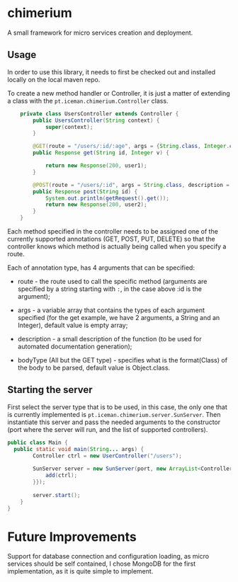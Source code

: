 # chimerium
A small framework for micro services creation and deployment.

## Usage
In order to use this library, it needs to first be checked out and installed locally on the local maven repo.

To create a new method handler or Controller, it is just a matter of extending a class with the `pt.iceman.chimerium.Controller` class.

```Java
    private class UsersController extends Controller {
        public UsersController(String context) {
            super(context);
        }

        @GET(route = "/users/:id/:age", args = {String.class, Integer.class}, description = "")
        public Response get(String id, Integer v) {

            return new Response(200, user1);
        }

        @POST(route = "/users/:id", args = String.class, description = "", bodyType = User.class)
        public Response post(String id) {
            System.out.println(getRequest().get());
            return new Response(200, user2);
        }
    }
```

Each method specified in the controller needs to be assigned one of the currently supported annotations (GET, POST, PUT, DELETE)
so that the controller knows which method is actually being called when you specify a route.

Each of annotation type, has 4 arguments that can be specified:

- route - the route used to call the specific method (arguments are specified by a string starting with `:`, in the case above
:id is the argument);

- args - a variable array that contains the types of each argument specified (for the get example, we have 2 arguments, a String and an Integer), default value is empty array;

- description - a small description of the function (to be used for automated documentation generation);

- bodyType (All but the GET type) - specifies what is the format(Class) of the body to be parsed, default value is Object.class.

## Starting the server

First select the server type that is to be used, in this case, the only one that is currently implemented is `pt.iceman.chimerium.server.SunServer`.
Then instantiate this server and pass the needed arguments to the constructor (port where the server will run, and the list of supported controllers). 

```Java
public class Main {
  public static void main(String... args) {
        Controller ctrl = new UserController("/users");
        
        SunServer server = new SunServer(port, new ArrayList<Controller>() {{
            add(ctrl);
        }});
        
        server.start();
    }
}
```

# Future Improvements

Support for database connection and configuration loading, as micro services should be self contained, I chose MongoDB for the first implementation, as it is quite simple to implement.

